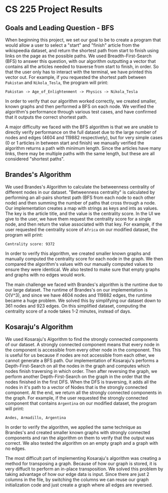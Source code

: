 # CS 225 Project Results

## Goals and Leading Question - BFS

When beginning this project, we set our goal to be to create a program that would allow a user to select a "start" and "finish" article from the wikispeedia dataset, and return the shortest path from start to finish using links on the page as the possible paths. We used Breadth-First-Search (BFS) to answer this question, with our algorithm outputting a vector that contains all the articles needed to traverse from start to finish, in order. So that the user only has to interact with the terminal, we have printed this vector out. For example, if you requested the shortest path between `Pakistan` and `Nikola_Tesla`, the program will print:

`Pakistan -> Age_of_Enlightenment -> Physics -> Nikola_Tesla`

In order to verify that our algorithm worked correctly, we created smaller, known graphs and then performed a BFS on each node. We verified the algorithm's performance through various test cases, and have confirmed that it outputs the correct shortest path.

A major difficulty we faced with the BFS algorithm is that we are unable to directly verify performance on the full dataset due to the large number of nodes and edges (4604 and 119882 respectively), but for very simple cases (0 or 1 articles in between start and finish) we manually verified the algorithm returns a path with minimum length. Since the articles have many links, there may be multiple paths with the same length, but these are all considered "shortest paths".

## Brandes's Algorithm

We used Brandes's Algorithm to calculate the betweenness centrality of different nodes in our dataset. "Betweenness centrality" is calculated by performing an all-pairs shortest path (BFS from each node to each other node) and then summing the number of paths that cross through a node. Our implementation creates a map with strings as keys and ints as values. The key is the article title, and the value is the centrality score. In the UI we give to the user, we have them request the centrality score for a single node, and then return the value associated with that key. For example, if the user requested the centrality score of `Africa` on our modified dataset, the program will print:

`Centrality score: 9372`

In order to verify this algorithm, we created smaller known graphs and manually computed the centrality score for each node in the graph. We then compared the algorithm's values with our manually computed values to ensure they were identical. We also tested to make sure that empty graphs and graphs with no edges would work.

The main challenge we faced with Brandes's algorithm is the runtime due to our large dataset. The runtime of Brandes's on our implementation is O(V^3), and since we have 4604 nodes and 119882 edges, the runtime became a huge problem. We solved this by simplifying our dataset down to 361 nodes and 923 edges. On this simplified dataset, computing the centrality score of a node takes 1-2 minutes, instead of days.

## Kosaraju's Algorithm

We used Kosaraju's Algorithm to find the strongly connected components of our dataset. A strongly connected component means that every node in the component is accessible from every other node in the component. This is useful for us because if nodes are not accessible from each other, we cannot generate a BFS path. Our implementation of Kosaraju's performs a Depth-First-Search on all the nodes in the graph and computes which nodes finish traversing in which order. Then after reversing the graph, we perform another Depth-First-Search on the graph in the order that the nodes finished in the first DFS. When the DFS is traversing, it adds all the nodes in it's path to a vector of Nodes that is the strongly connected component. At the end, we return all the strongly connected components in the graph. For example, if the user requested the strongly connected component that contains `Argentina` on our modified dataset, the program will print:

`Andes, Armadillo, Argentina`

In order to verify the algorithm, we applied the same technique as Brandes's and created smaller known graphs with strongly connected components and ran the algorithm on them to verify that the output was correct. We also tested the algorithm on an empty graph and a graph with no edges.

The most difficult part of implementing Kosaraju's algorithm was creating a method for transposing a graph. Because of how our graph is stored, it is very diffuclt to perform an in-place transposition. We solved this problem by taking advantage of how our edge data is input. Since there are just 2 columns in the file, by switching the columns we can reuse our graph initialization code and just create a graph where all edges are reversed.